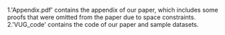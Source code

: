 1.'Appendix.pdf' contains the appendix of our paper, which includes some proofs that were omitted from the paper due to space constraints.
2.'VUG_code' contains the code of our paper and sample datasets.
